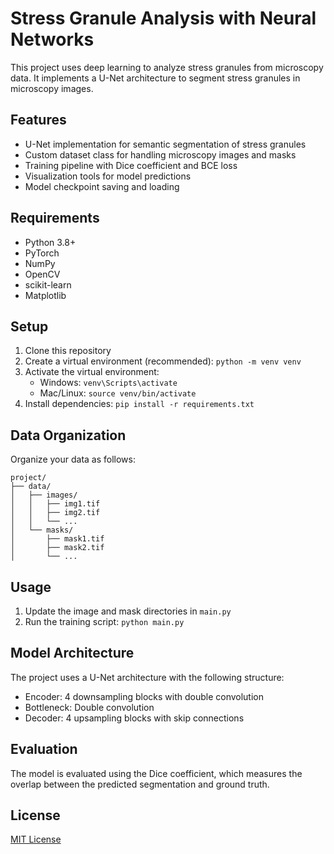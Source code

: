 # Stress Granule Analysis with Neural Networks

This project uses deep learning to analyze stress granules from microscopy data. It implements a U-Net architecture to segment stress granules in microscopy images.

## Features

- U-Net implementation for semantic segmentation of stress granules
- Custom dataset class for handling microscopy images and masks
- Training pipeline with Dice coefficient and BCE loss
- Visualization tools for model predictions
- Model checkpoint saving and loading

## Requirements

- Python 3.8+
- PyTorch
- NumPy
- OpenCV
- scikit-learn
- Matplotlib

## Setup

1. Clone this repository
2. Create a virtual environment (recommended): `python -m venv venv`
3. Activate the virtual environment:
   - Windows: `venv\Scripts\activate`
   - Mac/Linux: `source venv/bin/activate`
4. Install dependencies: `pip install -r requirements.txt`

## Data Organization

Organize your data as follows:
```
project/
├── data/
│   ├── images/
│   │   ├── img1.tif
│   │   ├── img2.tif
│   │   └── ...
│   └── masks/
│       ├── mask1.tif
│       ├── mask2.tif
│       └── ...
```

## Usage

1. Update the image and mask directories in `main.py`
2. Run the training script: `python main.py`

## Model Architecture

The project uses a U-Net architecture with the following structure:
- Encoder: 4 downsampling blocks with double convolution
- Bottleneck: Double convolution
- Decoder: 4 upsampling blocks with skip connections

## Evaluation

The model is evaluated using the Dice coefficient, which measures the overlap between the predicted segmentation and ground truth.

## License

[MIT License](LICENSE) 